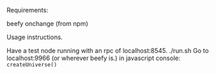 Requirements:

beefy 
onchange (from npm)

Usage instructions.

Have a test node running with an rpc of localhost:8545.
./run.sh
Go to localhost:9966 (or wherever beefy is.)
in javascript console:
`createUniverse()`
